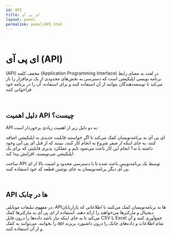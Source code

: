 ```yaml
---  
id: API  
title: ای پی آی     
layout: panel
permalink: panel/API.html  
---  
```


<br>

# ای پی آی (API) ‌

(API) مخفف کلمه (Application Programming Interface) در لغت به معنای رابط برنامه نویسی اپلیکیشن است که  دسترسی به بخش‌های محدودی از یک نرم‌افزار را باز می‌کند تا توسعه‌دهندگان بتوانند از آن استفاده  کنند و برای استفاده، آن را در برنامه خود فراخوانی کنند.

<br>


## دلیل اهمیت API چیست؟ 

API به دو دلیل  زیر از اهمیت زیادی برخوردار است:


ای پی آی به برنامه‌نویسان کمک می‌کند تا اگر خواستند قابلیت جدیدی به اپلیکیشن اضافه کنند، به جای اینکه از صفر شروع به انجام کار کنند، ببینند که از قبل ای پی آیی وجود داشته یا نه؟ انجام این کار باعث می‌شود تایم و عملکرد پذیری قابلیتی که برای یک اپلیکیشن می‌نویسند، افزایش پیدا کند.

ساخت API توسط یک برنامه‌نویس باعث شده تا با دسترسی محدود‌ و امنیت بالا از ای پی آی دیگر برنامه‌نویسان به جای نوشتن قطعه کد خود استفاده کنند.

<br>


## API ها در چابک 

در مفهوم تبلیغات موبایلی، API‌ها به برنامه‌نویسان کمک می‌کنند تا اطلاعاتی که بازاریابان دیجیتال و مارکترها می‌خواهند  را ارائه دهند.  استفاده از ای پی آی به مارکترها کمک می‌کند تا به جای اینکه نیاز باشد داده‌ها را درون فایل CSV یا Excel جمع‌آوری کنند و آن را بخوانند، می‌توانند به کمک api تمام اطلاعات و داده‌های چابک را درون داشبورد بریزند و از آن استفاده کنند.


